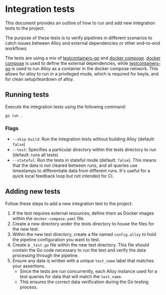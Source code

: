 # Integration tests

This document provides an outline of how to run and add new integration tests to the project.

The purpose of these tests is to verify pipelines in different scenarios to catch issues between Alloy and external dependencies or other end-to-end workflows.

The tests are using a mix of  [testcontainers-go][] and [docker compose][]. 
[docker compose][] is used to define the external dependencies, while [testcontainers-go][] is used to run Alloy as a container in the docker compose network.
This allows for alloy to run in a privileged mode, which is required for beyla, and for clean setup/teardown of alloy.

## Running tests

Execute the integration tests using the following command:

`go run .`

### Flags

* `--skip-build`: Run the integration tests without building Alloy (default: `false`)
* `--test`: Specifies a particular directory within the tests directory to run (default: runs all tests)
* `--stateful`: Run the tests in stateful mode (default: `false`).
This means that the data is not cleared between runs, and all queries use timestamps to differentiate data from different runs. 
It's useful for a quick local feedback loop but not intended for CI.

## Adding new tests

Follow these steps to add a new integration test to the project:

1. If the test requires external resources, define them as Docker images within the `docker-compose.yaml` file.
2. Create a new directory under the tests directory to house the files for the new test.
3. Within the new test directory, create a file named `config.alloy` to hold the pipeline configuration you want to test.
4. Create a `_test.go` file within the new test directory. This file should contain the Go code necessary to run the test and verify the data processing through the pipeline.
5. Ensure any data is written with a unique `test_name` label that matches your assertions. 
   * Since the tests are run concurrently, each Alloy instance used for a test queries for data that will match the `test_name`. 
   * This ensures the correct data verification during the Go testing process.


[testcontainers-go]: https://github.com/testcontainers/testcontainers-go
[docker compose]: https://docs.docker.com/compose/
